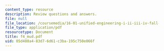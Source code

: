 ```yaml
---
content_type: resource
description: Review questions and answers.
file: null
file_location: /coursemedia/16-01-unified-engineering-i-ii-iii-iv-fall-2005-spring-2006/05d480a483d76d61c3ba195c750e066f_f4_mud.pdf
file_type: application/pdf
resourcetype: Document
title: f4_mud.pdf
uid: 05d480a4-83d7-6d61-c3ba-195c750e066f
---
```

